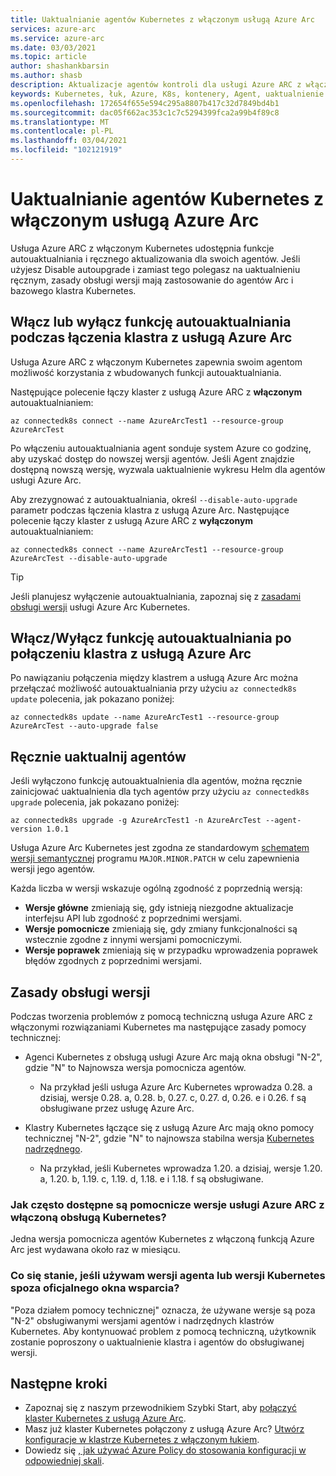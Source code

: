 ```yaml
---
title: Uaktualnianie agentów Kubernetes z włączonym usługą Azure Arc
services: azure-arc
ms.service: azure-arc
ms.date: 03/03/2021
ms.topic: article
author: shashankbarsin
ms.author: shasb
description: Aktualizacje agentów kontroli dla usługi Azure ARC z włączoną obsługą Kubernetes
keywords: Kubernetes, łuk, Azure, K8s, kontenery, Agent, uaktualnienie
ms.openlocfilehash: 172654f655e594c295a8807b417c32d7849bd4b1
ms.sourcegitcommit: dac05f662ac353c1c7c5294399fca2a99b4f89c8
ms.translationtype: MT
ms.contentlocale: pl-PL
ms.lasthandoff: 03/04/2021
ms.locfileid: "102121919"
---
```

# <a name="upgrading-azure-arc-enabled-kubernetes-agents"></a>Uaktualnianie agentów Kubernetes z włączonym usługą Azure Arc

Usługa Azure ARC z włączonym Kubernetes udostępnia funkcje autouaktualniania i ręcznego aktualizowania dla swoich agentów. Jeśli użyjesz Disable autoupgrade i zamiast tego polegasz na uaktualnieniu ręcznym, zasady obsługi wersji mają zastosowanie do agentów Arc i bazowego klastra Kubernetes.

## <a name="toggle-auto-upgrade-on-or-off-when-connecting-cluster-to-azure-arc"></a>Włącz lub wyłącz funkcję autouaktualniania podczas łączenia klastra z usługą Azure Arc

Usługa Azure ARC z włączonym Kubernetes zapewnia swoim agentom możliwość korzystania z wbudowanych funkcji autouaktualniania.

Następujące polecenie łączy klaster z usługą Azure ARC z **włączonym** autouaktualnianiem:

```console
az connectedk8s connect --name AzureArcTest1 --resource-group AzureArcTest
```

Po włączeniu autouaktualniania agent sonduje system Azure co godzinę, aby uzyskać dostęp do nowszej wersji agentów. Jeśli Agent znajdzie dostępną nowszą wersję, wyzwala uaktualnienie wykresu Helm dla agentów usługi Azure Arc.

Aby zrezygnować z autouaktualniania, określ `--disable-auto-upgrade` parametr podczas łączenia klastra z usługą Azure Arc. Następujące polecenie łączy klaster z usługą Azure ARC z **wyłączonym** autouaktualnianiem:

```console
az connectedk8s connect --name AzureArcTest1 --resource-group AzureArcTest --disable-auto-upgrade
```

> [!TIP]
> Jeśli planujesz wyłączenie autouaktualniania, zapoznaj się z [zasadami obsługi wersji](#version-support-policy) usługi Azure Arc Kubernetes.

## <a name="toggle-auto-upgrade-onoff-after-connecting-cluster-to-azure-arc"></a>Włącz/Wyłącz funkcję autouaktualniania po połączeniu klastra z usługą Azure Arc

Po nawiązaniu połączenia między klastrem a usługą Azure Arc można przełączać możliwość autouaktualniania przy użyciu `az connectedk8s update` polecenia, jak pokazano poniżej:

```console
az connectedk8s update --name AzureArcTest1 --resource-group AzureArcTest --auto-upgrade false
```

## <a name="manually-upgrade-agents"></a>Ręcznie uaktualnij agentów

Jeśli wyłączono funkcję autouaktualnienia dla agentów, można ręcznie zainicjować uaktualnienia dla tych agentów przy użyciu `az connectedk8s upgrade` polecenia, jak pokazano poniżej:

```console
az connectedk8s upgrade -g AzureArcTest1 -n AzureArcTest --agent-version 1.0.1
```

Usługa Azure Arc Kubernetes jest zgodna ze standardowym [schematem wersji semantycznej](https://semver.org/) programu `MAJOR.MINOR.PATCH` w celu zapewnienia wersji jego agentów. 

Każda liczba w wersji wskazuje ogólną zgodność z poprzednią wersją:

* **Wersje główne** zmieniają się, gdy istnieją niezgodne aktualizacje interfejsu API lub zgodność z poprzednimi wersjami.
* **Wersje pomocnicze** zmieniają się, gdy zmiany funkcjonalności są wstecznie zgodne z innymi wersjami pomocniczymi.
* **Wersje poprawek** zmieniają się w przypadku wprowadzenia poprawek błędów zgodnych z poprzednimi wersjami.

## <a name="version-support-policy"></a>Zasady obsługi wersji

Podczas tworzenia problemów z pomocą techniczną usługa Azure ARC z włączonymi rozwiązaniami Kubernetes ma następujące zasady pomocy technicznej:

* Agenci Kubernetes z obsługą usługi Azure Arc mają okna obsługi "N-2", gdzie "N" to Najnowsza wersja pomocnicza agentów. 
  * Na przykład jeśli usługa Azure Arc Kubernetes wprowadza 0.28. a dzisiaj, wersje 0.28. a, 0.28. b, 0.27. c, 0.27. d, 0.26. e i 0.26. f są obsługiwane przez usługę Azure Arc.

* Klastry Kubernetes łączące się z usługą Azure Arc mają okno pomocy technicznej "N-2", gdzie "N" to najnowsza stabilna wersja [Kubernetes nadrzędnego](https://github.com/kubernetes/kubernetes/releases). 
  * Na przykład, jeśli Kubernetes wprowadza 1.20. a dzisiaj, wersje 1.20. a, 1.20. b, 1.19. c, 1.19. d, 1.18. e i 1.18. f są obsługiwane.

### <a name="how-often-are-minor-version-releases-of-azure-arc-enabled-kubernetes-available"></a>Jak często dostępne są pomocnicze wersje usługi Azure ARC z włączoną obsługą Kubernetes?

Jedna wersja pomocnicza agentów Kubernetes z włączoną funkcją Azure Arc jest wydawana około raz w miesiącu.

### <a name="what-happens-if-im-using-an-agent-version-or-a-kubernetes-version-outside-the-official-support-window"></a>Co się stanie, jeśli używam wersji agenta lub wersji Kubernetes spoza oficjalnego okna wsparcia?

"Poza działem pomocy technicznej" oznacza, że używane wersje są poza "N-2" obsługiwanymi wersjami agentów i nadrzędnych klastrów Kubernetes. Aby kontynuować problem z pomocą techniczną, użytkownik zostanie poproszony o uaktualnienie klastra i agentów do obsługiwanej wersji.

## <a name="next-steps"></a>Następne kroki

* Zapoznaj się z naszym przewodnikiem Szybki Start, aby [połączyć klaster Kubernetes z usługą Azure Arc](./connect-cluster.md).
* Masz już klaster Kubernetes połączony z usługą Azure Arc? [Utwórz konfiguracje w klastrze Kubernetes z włączonym łukiem](./use-gitops-connected-cluster.md).
* Dowiedz się [, jak używać Azure Policy do stosowania konfiguracji w odpowiedniej skali](./use-azure-policy.md).